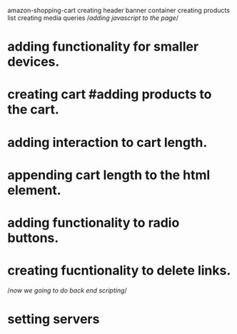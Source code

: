amazon-shopping-cart
creating header
banner container
creating products list
creating media queries
 /*adding javascript to the page*/ 
 # adding functionality for smaller devices.
 # creating cart #adding products to the cart. 
 # adding interaction to cart length. 
 # appending cart length to the html element.
 # adding functionality to radio buttons.
 # creating fucntionality to delete links.

 /*now we going to do back end scripting*/
 # setting servers